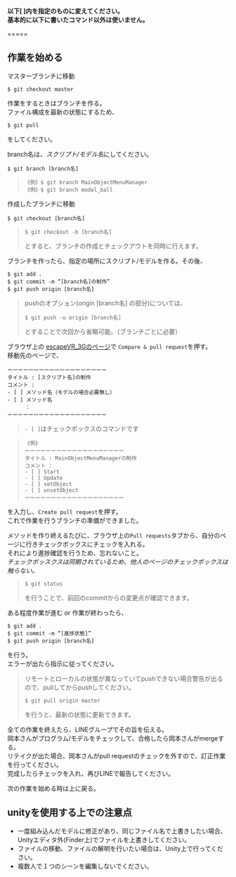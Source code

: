 **以下[ ]内を指定のものに変えてください。  
基本的に以下に書いたコマンド以外は使いません。**

=====

## 作業を始める

マスターブランチに移動  

    $ git checkout master

作業をするときはブランチを作る。  
ファイル構成を最新の状態にするため、

    $ git pull

をしてください。  

branch名は、*スクリプト/モデル名*にしてください。

    $ git branch [branch名]

>     《例》$ git branch MainObjectMenuManager
>     《例》$ git branch model_ball

作成したブランチに移動  

    $ git checkout [branch名]

>     $ git checkout -b [branch名]
> 
> とすると、ブランチの作成とチェックアウトを同時に行えます。  

ブランチを作ったら、指定の場所にスクリプト/モデルを作る。その後、

    $ git add .
    $ git commit -m “[branch名]の制作”
    $ git push origin [branch名]

> pushのオプション(origin [branch名] の部分)については、
> 
>     $ git push -u origin [branch名]
> 
> とすることで次回から省略可能。（ブランチごとに必要）


ブラウザ上の [escapeVR_3Gのページ](https://github.com/shihoooox/escapeVR_3G "escapeVR_3G")で
`Compare & pull request`を押す。  
移動先のページで、

    ーーーーーーーーーーーーーーーーーーー
    タイトル : [スクリプト名]の制作
    コメント : 
    - [ ] メソッド名（モデルの場合必要無し）
    - [ ] メソッド名
    	　：
    ーーーーーーーーーーーーーーーーーーー 

> `- [ ]`はチェックボックスのコマンドです

>     《例》 
>     ーーーーーーーーーーーーーーーーーーー
>     タイトル : MainObjectMenuManagerの制作
>     コメント : 
>     - [ ] Start
>     - [ ] Update
>     - [ ] setObject
>     - [ ] unsetObject
>     ーーーーーーーーーーーーーーーーーーー 

を入力し、`Create pull request`を押す。  
これで作業を行うブランチの準備ができました。  

メソッドを作り終えるたびに、ブラウザ上の`Pull requests`タブから、自分のページに行きチェックボックスにチェックを入れる。  
それにより進捗確認を行うため、忘れないこと。  
*チェックボッスクスは同期されているため、他人のページのチェックボックスは触らない。*

>     $ git status
> 
> を行うことで、前回のcommitからの変更点が確認できます。

ある程度作業が進む or 作業が終わったら、

    $ git add .
    $ git commit -m “[進捗状態]”
    $ git push origin [branch名]

を行う。  
エラーが出たら指示に従ってください。  

> リモートとローカルの状態が異なっていてpushできない場合警告が出るので、pullしてからpushしてください。  
> 
>     $ git pull origin master
>     
> を行うと、最新の状態に更新できます。  


全ての作業を終えたら、LINEグループでその旨を伝える。  
岡本さんがプログラム/モデルをチェックして、合格したら岡本さんがmergeする。  
リテイクが出た場合、岡本さんがpull requestのチェックを外すので、訂正作業を行ってください。  
完成したらチェックを入れ、再びLINEで報告してください。  

次の作業を始める時は上に戻る。

## unityを使用する上での注意点

* 一度組み込んだモデルに修正があり、同じファイル名で上書きしたい場合、Unityエディタ外(Finder上)でファイルを上書きしてください。  
* ファイルの移動、ファイルの解明を行いたい場合は、Unity上で行ってください。
* 複数人で１つのシーンを編集しないでください。